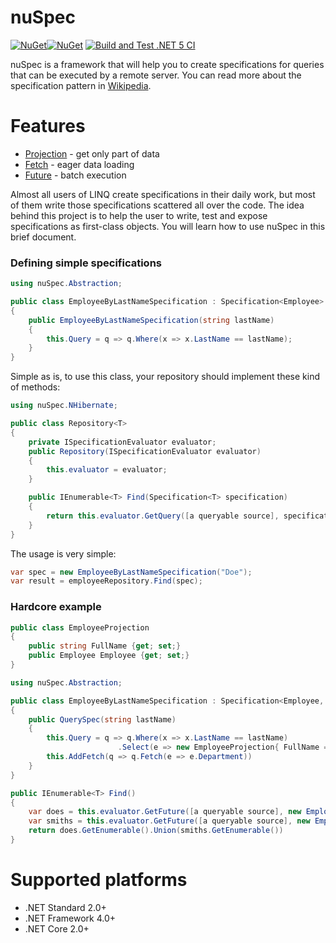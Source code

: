 # nuSpec
[![NuGet](https://img.shields.io/nuget/v/nuSpec.Abstraction.svg)](https://www.nuget.org/packages/nuSpec.Abstraction)[![NuGet](https://img.shields.io/nuget/dt/nuSpec.Abstraction.svg)](https://www.nuget.org/packages/nuSpec.Abstraction)
[![Build and Test .NET 5 CI](https://github.com/NikitaEgorov/nuSpec/actions/workflows/build+test.yml/badge.svg)](https://github.com/NikitaEgorov/nuSpec/actions/workflows/build+test.yml)

nuSpec is a framework that will help you to create specifications for queries that can be executed by a remote server. You can read more about the specification pattern in [Wikipedia](http://en.wikipedia.org/wiki/Specification_pattern).

# Features
- [Projection](https://nhibernate.info/doc/nhibernate-reference/queryqueryover.html#queryqueryover-projections) - get only part of data
- [Fetch](https://nhibernate.info/doc/nhibernate-reference/performance.html) - eager data loading 
- [Future](https://nhibernate.info/doc/nhibernate-reference/performance.html#performance-future) - batch execution


Almost all users of LINQ create specifications in their daily work, but most of them write those specifications scattered all over the code. The idea behind this project is to help the user to write, test and expose specifications as first-class objects. You will learn how to use nuSpec in this brief document.

### Defining simple specifications

```csharp
using nuSpec.Abstraction;

public class EmployeeByLastNameSpecification : Specification<Employee>
{
    public EmployeeByLastNameSpecification(string lastName)
    {
        this.Query = q => q.Where(x => x.LastName == lastName);
    }
}
```


Simple as is, to use this class, your repository should implement these kind of methods:

```csharp
using nuSpec.NHibernate;

public class Repository<T>
{
    private ISpecificationEvaluator evaluator;
    public Repository(ISpecificationEvaluator evaluator)
    {
        this.evaluator = evaluator;
    }

    public IEnumerable<T> Find(Specification<T> specification)
    {
        return this.evaluator.GetQuery([a queryable source], specification).ToList();
    }
}
```

The usage is very simple:

```csharp
var spec = new EmployeeByLastNameSpecification("Doe");
var result = employeeRepository.Find(spec);
```

### Hardcore example

```csharp
public class EmployeeProjection
{
    public string FullName {get; set;}
    public Employee Employee {get; set;}
}

using nuSpec.Abstraction;

public class EmployeeByLastNameSpecification : Specification<Employee, EmployeeProjection>
{
    public QuerySpec(string lastName)
    {
        this.Query = q => q.Where(x => x.LastName == lastName)
                        .Select(e => new EmployeeProjection{ FullName = e.FullNam, Employee = e }
        this.AddFetch(q => q.Fetch(e => e.Department))
    }
}

public IEnumerable<T> Find()
{
    var does = this.evaluator.GetFuture([a queryable source], new EmployeeByLastNameSpecification("Doe"));
    var smiths = this.evaluator.GetFuture([a queryable source], new EmployeeByLastNameSpecification("Smith"));
    return does.GetEnumerable().Union(smiths.GetEnumerable())
}
```


# Supported platforms

- .NET Standard 2.0+
- .NET Framework 4.0+
- .NET Core 2.0+
